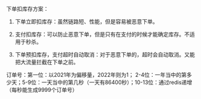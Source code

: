 下单扣库存方案：

1. 下单立即扣库存：虽然链路短、性能，但是容易被恶意下单。

2. 支付扣库存：可以防止恶意下单，但是只有在支付的时候才能确定库存。不适用于秒杀。

3. 下单预扣库存，支付超时自动取消：对于恶意下单的，超时会自动取消。又能把大流量拦截在下单之前。



订单号：第一位：以2021年为偏移量，2022年则为1； 2-4位：一年当中的第多少天；5-9位：一天当中的第几秒（一天有86400秒）；10-13位：通过redis递增（每秒能生成9999个订单号）




